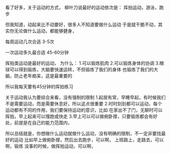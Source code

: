 看了好多，关于运动的方式，
柳叶刀说最好的运动依次是： 挥拍运动，游泳，跑步



但我知道，动起来比不动要好，很多人不知道要做什么运动
于是就干脆不动，其实你无论做什么运动，都能够健身，

每周运动几次合适
3-5次

一次运动多久最合适
45-60分钟

挥拍类运动是最好的运动，
为什么：
1.可以锻炼肌肉
2.可以锻炼身体的协调
3.眼球可以得到锻炼，大脑要快速运转，不但锻炼了我们的身体
也锻炼了我们的大脑，防止老年痴呆，这是最重要的

所以我每天要有45分钟的挥拍练习

关于运动我认为要综合来看，没有强制的限制
1.起居有常，早睡早起，有时候我们不是需要运动，而是需要休息好，所以这点很重要
2.时时刻刻都可以运动，每个运动都有不同的作用，我们要保持运动的意识，比如
在家出不了门，无聊时可以挥拍，早上起来可以慢跑或快走
3.早上可以可以做俯卧撑，只要锻炼都会有好处，前提是在自己的能力范围内，


所以总结就是，你想做什么运动就做什么运动，没有明确的限制，不一定非要找最好的运动
比如早上做俯卧撑，然后出去跑步，可以啊，
上班路上，走路去，可以啊，锻炼
没事的时候，做挥拍运动，可以啊，